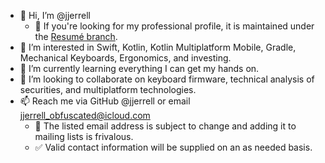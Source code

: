 - 👋 Hi, I’m @jjerrell
  - 💼 If you're looking for my professional profile, it is maintained under the [Resumé branch](https://github.com/jjerrell/jjerrell/tree/Resumé).
- 👀 I’m interested in Swift, Kotlin, Kotlin Multiplatform Mobile, Gradle, Mechanical Keyboards, Ergonomics, and investing.
- 🌱 I’m currently learning everything I can get my hands on.
- 💞️ I’m looking to collaborate on keyboard firmware, technical analysis of securities, and multiplatform technologies.
- 📫 Reach me via GitHub @jjerrell or email jjerrell_obfuscated@icloud.com
  - 📝 The listed email address is subject to change and adding it to mailing lists is frivalous.
  - ✅ Valid contact information will be supplied on an as needed basis.
